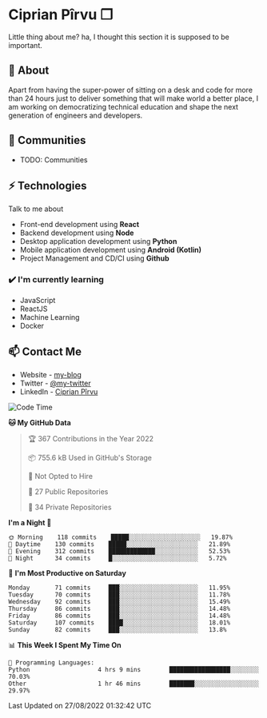 # Ciprian Pîrvu ❐

Little thing about me? ha, I thought this section it is supposed to be important.

## 🧐 About

Apart from having the super-power of sitting on a desk and code for more than 24 hours just to deliver something that will make world a better place, I am working on democratizing technical education and shape the next generation of engineers and developers.

## 👯 Communities

-   TODO: Communities

## ⚡ Technologies

Talk to me about

-   Front-end development using **React**
-   Backend development using **Node**
-   Desktop application development using **Python**
-   Mobile application development using **Android (Kotlin)**
-   Project Management and CD/CI using **Github**

### ✔️ I'm currently learning

-   JavaScript
-   ReactJS
-   Machine Learning
-   Docker

## 📫 Contact Me

-   Website - [my-blog]()
-   Twitter - [@my-twitter]()
-   LinkedIn - [Ciprian Pîrvu](https://www.linkedin.com/in/p%C3%AErvu-ciprian-cristian-4415991b1/)

<!--START_SECTION:waka-->
![Code Time](http://img.shields.io/badge/Code%20Time-1%2C295%20hrs%2039%20mins-blue)

**🐱 My GitHub Data** 

> 🏆 367 Contributions in the Year 2022
 > 
> 📦 755.6 kB Used in GitHub's Storage 
 > 
> 🚫 Not Opted to Hire
 > 
> 📜 27 Public Repositories 
 > 
> 🔑 34 Private Repositories  
 > 
**I'm a Night 🦉** 

```text
🌞 Morning    118 commits    █████░░░░░░░░░░░░░░░░░░░░   19.87% 
🌆 Daytime    130 commits    █████░░░░░░░░░░░░░░░░░░░░   21.89% 
🌃 Evening    312 commits    █████████████░░░░░░░░░░░░   52.53% 
🌙 Night      34 commits     █░░░░░░░░░░░░░░░░░░░░░░░░   5.72%

```
📅 **I'm Most Productive on Saturday** 

```text
Monday       71 commits     ███░░░░░░░░░░░░░░░░░░░░░░   11.95% 
Tuesday      70 commits     ███░░░░░░░░░░░░░░░░░░░░░░   11.78% 
Wednesday    92 commits     ███░░░░░░░░░░░░░░░░░░░░░░   15.49% 
Thursday     86 commits     ███░░░░░░░░░░░░░░░░░░░░░░   14.48% 
Friday       86 commits     ███░░░░░░░░░░░░░░░░░░░░░░   14.48% 
Saturday     107 commits    ████░░░░░░░░░░░░░░░░░░░░░   18.01% 
Sunday       82 commits     ███░░░░░░░░░░░░░░░░░░░░░░   13.8%

```


📊 **This Week I Spent My Time On** 

```text
💬 Programming Languages: 
Python                   4 hrs 9 mins        █████████████████░░░░░░░░   70.03% 
Other                    1 hr 46 mins        ███████░░░░░░░░░░░░░░░░░░   29.97%

```


 Last Updated on 27/08/2022 01:32:42 UTC
<!--END_SECTION:waka-->
